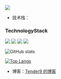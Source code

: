 <!-- @format -->

<a href="#">
    <div>
        <img src="https://count.getloli.com/get/@Tender9?theme=rule34" />
    </div>
</a>

-   技术栈：

### TechnologyStack

![](https://img.shields.io/badge/-HTML5-E34F26?style=flat-square&logo=html5&logoColor=white)
![](https://img.shields.io/badge/-CSS3-1572B6?style=flat-square&logo=css3)
![](https://img.shields.io/badge/-JavaScript-oringe?style=flat-square&logo=javascript)
![](https://img.shields.io/badge/-Vue-green?style=flat-square&logo=Vue)

![GitHub stats](https://github-readme-stats.vercel.app/api?username=Tender9&show_icons=true&theme=radical)

[![Top Langs](https://github-readme-stats.vercel.app/api/top-langs/?username=Tender9&layout=compact)](https://github.com/Tender9/github-readme-stats)

-   博客：[Tender9 的博客](https://Tender9.github.io/blog/)
